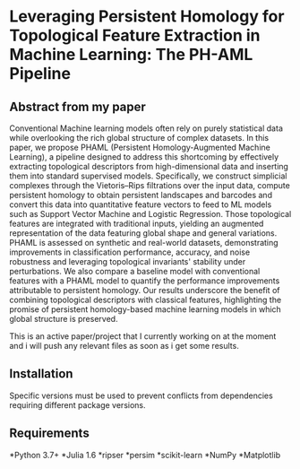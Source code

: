 # Leveraging Persistent Homology for Topological Feature Extraction in Machine Learning: The PH-AML Pipeline

## Abstract from my paper
Conventional Machine learning models often rely on purely statistical data while overlooking the rich global structure of complex datasets. In this paper, we propose PHAML (Persistent Homology-Augmented Machine Learning), a pipeline designed to address this shortcoming by effectively extracting topological descriptors from high-dimensional data and inserting them into standard supervised models. Specifically, we construct simplicial complexes through the Vietoris–Rips filtrations over the input data, compute persistent homology to obtain persistent landscapes and barcodes and convert this data into quantitative feature vectors to feed to ML models such as Support Vector Machine and Logistic Regression. Those topological features are integrated with traditional inputs, yielding an augmented representation of the data featuring global shape and general variations. PHAML is assessed on synthetic and real-world datasets, demonstrating improvements in classification performance, accuracy, and noise robustness and leveraging topological invariants' stability under perturbations. We also compare a baseline model with conventional features with a PHAML model to quantify the performance improvements attributable to persistent homology. Our results underscore the benefit of combining topological descriptors with classical features, highlighting the promise of persistent homology-based machine learning models in which global structure is preserved.

This is an active paper/project that I currently working on at the moment and i will push any relevant files as soon as i get some results.

## Installation
Specific versions must be used to prevent conflicts from dependencies requiring different package versions.

## Requirements
*Python 3.7+
*Julia 1.6
*ripser
*persim
*scikit-learn
*NumPy
*Matplotlib